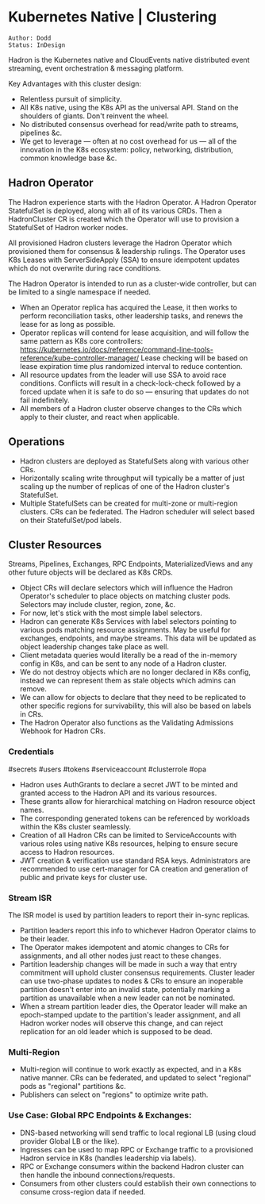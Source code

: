 # Kubernetes Native | Clustering
```
Author: Dodd
Status: InDesign
```

Hadron is the Kubernetes native and CloudEvents native distributed event streaming, event orchestration & messaging platform.

Key Advantages with this cluster design:
- Relentless pursuit of simplicity.
- All K8s native, using the K8s API as the universal API. Stand on the shoulders of giants. Don't reinvent the wheel.
- No distributed consensus overhead for read/write path to streams, pipelines &c.
- We get to leverage — often at no cost overhead for us — all of the innovation in the K8s ecosystem: policy, networking, distribution, common knowledge base &c.

## Hadron Operator
The Hadron experience starts with the Hadron Operator. A Hadron Operator StatefulSet is deployed, along with all of its various CRDs. Then a HadronCluster CR is created which the Operator will use to provision a StatefulSet of Hadron worker nodes.

All provisioned Hadron clusters leverage the Hadron Operator which provisioned them for consensus & leadership rulings. The Operator uses K8s Leases with ServerSideApply (SSA) to ensure idempotent updates which do not overwrite during race conditions.

The Hadron Operator is intended to run as a cluster-wide controller, but can be limited to a single namespace if needed.

- When an Operator replica has acquired the Lease, it then works to perform reconciliation tasks, other leadership tasks, and renews the lease for as long as possible.
- Operator replicas will contend for lease acquisition, and will follow the same pattern as K8s core controllers: https://kubernetes.io/docs/reference/command-line-tools-reference/kube-controller-manager/ Lease checking will be based on lease expiration time plus randomized interval to reduce contention.
- All resource updates from the leader will use SSA to avoid race conditions. Conflicts will result in a check-lock-check followed by a forced update when it is safe to do so — ensuring that updates do not fail indefinitely.
- All members of a Hadron cluster observe changes to the CRs which apply to their cluster, and react when applicable.

## Operations
- Hadron clusters are deployed as StatefulSets along with various other CRs.
- Horizontally scaling write throughput will typically be a matter of just scaling up the number of replicas of one of the Hadron cluster's StatefulSet.
- Multiple StatefulSets can be created for multi-zone or multi-region clusters. CRs can be federated. The Hadron scheduler will select based on their StatefulSet/pod labels.

## Cluster Resources
Streams, Pipelines, Exchanges, RPC Endpoints, MaterializedViews and any other future objects will be declared as K8s CRDs.

- Object CRs will declare selectors which will influence the Hadron Operator's scheduler to place objects on matching cluster pods. Selectors may include cluster, region, zone, &c.
- For now, let's stick with the most simple label selectors.
- Hadron can generate K8s Services with label selectors pointing to various pods matching resource assignments. May be useful for exchanges, endpoints, and maybe streams. This data will be updated as object leadership changes take place as well.
- Client metadata queries would literally be a read of the in-memory config in K8s, and can be sent to any node of a Hadron cluster.
- We do not destroy objects which are no longer declared in K8s config, instead we can represent them as stale objects which admins can remove.
- We can allow for objects to declare that they need to be replicated to other specific regions for survivability, this will also be based on labels in CRs.
- The Hadron Operator also functions as the Validating Admissions Webhook for Hadron CRs.

### Credentials
#secrets #users #tokens #serviceaccount #clusterrole #opa

- Hadron uses AuthGrants to declare a secret JWT to be minted and granted access to the Hadron API and its various resources.
- These grants allow for hierarchical matching on Hadron resource object names.
- The corresponding generated tokens can be referenced by workloads within the K8s cluster seamlessly.
- Creation of all Hadron CRs can be limited to ServiceAccounts with various roles using native K8s resources, helping to ensure secure access to Hadron resources.
- JWT creation & verification use standard RSA keys. Administrators are recommended to use cert-manager for CA creation and generation of public and private keys for cluster use.

### Stream ISR
The ISR model is used by partition leaders to report their in-sync replicas.

- Partition leaders report this info to whichever Hadron Operator claims to be their leader.
- The Operator makes idempotent and atomic changes to CRs for assignments, and all other nodes just react to these changes.
- Partition leadership changes will be made in such a way that entry commitment will uphold cluster consensus requirements. Cluster leader can use two-phase updates to nodes & CRs to ensure an inoperable partition doesn't enter into an invalid state, potentially marking a partition as unavailable when a new leader can not be nominated.
- When a stream partition leader dies, the Operator leader will make an epoch-stamped update to the partition's leader assignment, and all Hadron worker nodes will observe this change, and can reject replication for an old leader which is supposed to be dead.

### Multi-Region
- Multi-region will continue to work exactly as expected, and in a K8s native manner. CRs can be federated, and updated to select "regional" pods as "regional" partitions &c.
- Publishers can select on "regions" to optimize write path.

### Use Case: Global RPC Endpoints & Exchanges:
- DNS-based networking will send traffic to local regional LB (using cloud provider Global LB or the like).
- Ingresses can be used to map RPC or Exchange traffic to a provisioned Hadron service in K8s (handles leadership via labels).
- RPC or Exchange consumers within the backend Hadron cluster can then handle the inbound connections/requests.
- Consumers from other clusters could establish their own connections to consume cross-region data if needed.
